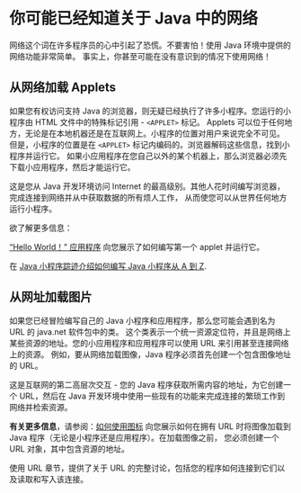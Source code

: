 # 你可能已经知道关于 Java 中的网络
网络这个词在许多程序员的心中引起了恐慌。不要害怕！使用 Java 环境中提供的网络功能非常简单。
事实上，你甚至可能在没有意识到的情况下使用网络！

## 从网络加载 Applets

如果您有权访问支持 Java 的浏览器，则无疑已经执行了许多小程序。您运行的小程序由 HTML 文件中的特殊标记引用 - `<APPLET>` 标记。
Applets 可以位于任何地方，无论是在本地机器还是在互联网上。小程序的位置对用户来说完全不可见。
但是，小程序的位置是在 `<APPLET>` 标记内编码的。浏览器解码这些信息，找到小程序并运行它。
如果小应用程序在您自己以外的某个机器上，那么浏览器必须先下载小应用程序，然后才能运行它。

这是您从 Java 开发环境访问 Internet 的最高级别。其他人花时间编写浏览器，完成连接到网络并从中获取数据的所有烦人工作，
从而使您可以从世界任何地方运行小程序。

欲了解更多信息：

[“Hello World！” 应用程序](https://docs.oracle.com/javase/tutorial/getStarted/cupojava/index.html) 向您展示了如何编写第一个 applet 并运行它。

在 [Java 小程序踪迹介绍如何编写 Java 小程序从 A 到 Z](https://docs.oracle.com/javase/tutorial/deployment/applet/index.html).


## 从网址加载图片

如果您已经冒险编写自己的 Java 小程序和应用程序，那么您可能会遇到名为 URL 的 java.net 软件包中的类。
这个类表示一个统一资源定位符，并且是网络上某些资源的地址。您的小应用程序和应用程序可以使用 URL 来引用甚至连接网络上的资源。
例如，要从网络加载图像，Java 程序必须首先创建一个包含图像地址的 URL。

这是互联网的第二高层次交互 - 您的 Java 程序获取所需内容的地址，为它创建一个 URL，然后在 Java 开发环境中使用一些现有的功能来完成连接的繁琐工作到网络并检索资源。

**有关更多信息**，请参阅：[如何使用图标](https://docs.oracle.com/javase/tutorial/uiswing/components/icon.html)
向您展示如何在拥有 URL 时将图像加载到 Java 程序（无论是小程序还是应用程序）。在加载图像之前，
您必须创建一个 URL 对象，其中包含资源的地址。

使用 URL 章节，提供了关于 URL 的完整讨论，包括您的程序如何连接到它们以及读取和写入该连接。
